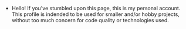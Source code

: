 - Hello! If you've stumbled upon this page, this is my personal account. This profile is indended to be used for smaller and/or hobby projects, without too much 
concern for code quality or technologies used.

<!---
slooooth/slooooth is a ✨ special ✨ repository because its `README.md` (this file) appears on your GitHub profile.
You can click the Preview link to take a look at your changes.
--->
